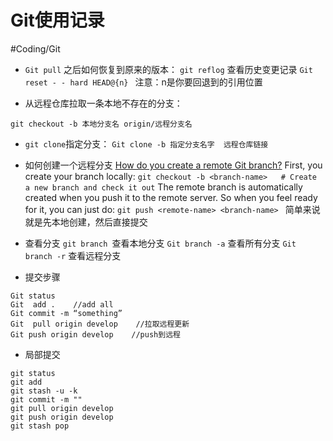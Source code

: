 # Git使用记录
#Coding/Git

* `Git pull` 之后如何恢复到原来的版本：
`git reflog` 查看历史变更记录
`Git reset - - hard HEAD@{n} ` 注意：n是你要回退到的引用位置

* 从远程仓库拉取一条本地不存在的分支：
```
git checkout -b 本地分支名 origin/远程分支名
```

* `git clone`指定分支：
`Git clone -b 指定分支名字  远程仓库链接`

* 如何创建一个远程分支 [How do you create a remote Git branch?](https://stackoverflow.com/questions/1519006/how-do-you-create-a-remote-git-branch) 
First, you create your branch locally:
`git checkout -b <branch-name>   # Create a new branch and check it out`
The remote branch is automatically created when you push it to the remote server. So when you feel ready for it, you can just do:
`git push <remote-name> <branch-name> `
简单来说就是先本地创建，然后直接提交

* 查看分支
`git branch `查看本地分支
`Git branch -a` 查看所有分支
`Git branch -r` 查看远程分支

* 提交步骤
```
Git status
Git  add .    //add all
Git commit -m “something”
Git  pull origin develop    //拉取远程更新
Git push origin develop    //push到远程
```

* 局部提交
```
git status
git add 
git stash -u -k
git commit -m ""
git pull origin develop
git push origin develop
git stash pop
```